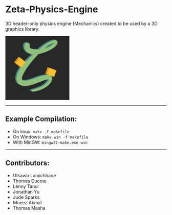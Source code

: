 # **Zeta-Physics-Engine**

3D header-only physics engine (Mechanics) created to be used by a 3D graphics library.

<img src="yourmom_png.png" width="200" height="200"/>

___

## Example Compilation:
* On linux: `make -f makefile`
* On Windows: `make win -f makefile`
* With MinGW: `mingw32-make.exe win`

___

## Contributors:
 * Utsawb Lamichhane
 * Thomas Ducote
 * Lenny Tanui
 * Jonathan Yu
 * Jude Sparks
 * Moeez Akmal
 * Thomas Masha
